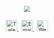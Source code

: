 ### 
<p align="center">

  <img src="https://readme-typing-svg.herokuapp.com/?font=Roboto&weight=800&size=30&center=true&vCenter=true&width=500&height=70&duration=4000&color=FFFFFF&lines=Hi+there+I'm+Viter;Welcome+to+my+github"/>

</p>

### 

<p align="center">
  <a href="https://t.me/The_Viter" target="_blank">
    <img src="https://cdn-icons-png.flaticon.com/512/2111/2111646.png" alt="Telegram" width="30" />
  </a>
  &nbsp;
  <a href="mailto:YOUR_EMAIL@example.com">
    <img src="https://cdn-icons-png.flaticon.com/512/732/732200.png" alt="Email" width="30" />
  </a>
  &nbsp;
  <a href="https://yourwebsite.com" target="_blank">
    <img src="https://cdn-icons-png.flaticon.com/512/841/841364.png" alt="Website" width="30" />
  </a>
</p>
